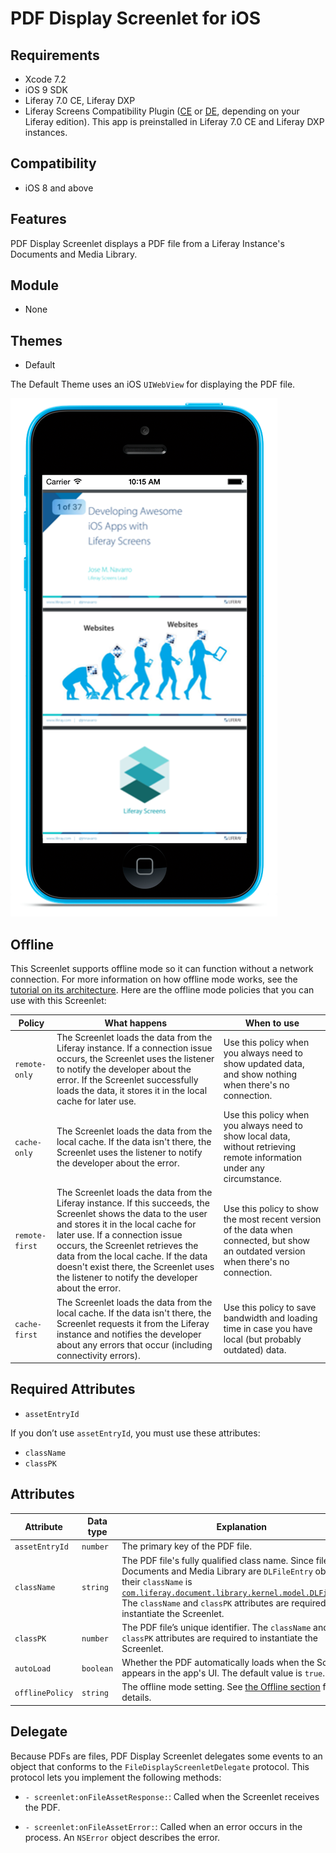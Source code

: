 # PDF Display Screenlet for iOS [](id=pdf-display-screenlet-for-ios)

## Requirements [](id=requirements)

- Xcode 7.2
- iOS 9 SDK
- Liferay 7.0 CE, Liferay DXP 
- Liferay Screens Compatibility Plugin 
  ([CE](http://www.liferay.com/marketplace/-/mp/application/54365664) or 
  [DE](http://www.liferay.com/marketplace/-/mp/application/54369726), 
  depending on your Liferay edition). This app is preinstalled in Liferay 7.0 CE 
  and Liferay DXP instances. 

## Compatibility [](id=compatibility)

- iOS 8 and above

## Features [](id=features)

PDF Display Screenlet displays a PDF file from a Liferay Instance's Documents 
and Media Library. 

## Module [](id=module)

- None

## Themes [](id=themes)

- Default

The Default Theme uses an iOS `UIWebView` for displaying the PDF file. 

![Figure 1: PDF Display Screenlet using the Default Theme.](../../images/screens-ios-pdfdisplay.png)

## Offline [](id=offline)

This Screenlet supports offline mode so it can function without a network 
connection. For more information on how offline mode works, see the 
[tutorial on its architecture](/develop/tutorials/-/knowledge_base/7-0/architecture-of-offline-mode-in-liferay-screens). 
Here are the offline mode policies that you can use with this Screenlet: 

| Policy | What happens | When to use |
|--------|--------------|-------------|
| `remote-only` | The Screenlet loads the data from the Liferay instance. If a connection issue occurs, the Screenlet uses the listener to notify the developer about the error. If the Screenlet successfully loads the data, it stores it in the local cache for later use. | Use this policy when you always need to show updated data, and show nothing when there's no connection. |
| `cache-only` | The Screenlet loads the data from the local cache. If the data isn't there, the Screenlet uses the listener to notify the developer about the error. | Use this policy when you always need to show local data, without retrieving remote information under any circumstance. |
| `remote-first` | The Screenlet loads the data from the Liferay instance. If this succeeds, the Screenlet shows the data to the user and stores it in the local cache for later use. If a connection issue occurs, the Screenlet retrieves the data from the local cache. If the data doesn't exist there, the Screenlet uses the listener to notify the developer about the error. | Use this policy to show the most recent version of the data when connected, but show an outdated version when there's no connection. |
| `cache-first` | The Screenlet loads the data from the local cache. If the data isn't there, the Screenlet requests it from the Liferay instance and notifies the developer about any errors that occur (including connectivity errors). | Use this policy to save bandwidth and loading time in case you have local (but probably outdated) data. |

## Required Attributes

- `assetEntryId`

If you don’t use `assetEntryId`, you must use these attributes: 

- `className`
- `classPK`

## Attributes [](id=attributes)

| Attribute | Data type | Explanation |
|-----------|-----------|-------------|
| `assetEntryId` | `number` | The primary key of the PDF file. | 
| `className` | `string` | The PDF file's fully qualified class name. Since files in a Documents and Media Library are `DLFileEntry` objects, their `className` is [`com.liferay.document.library.kernel.model.DLFileEntry`](@platform-ref@/7.0-latest/javadocs/portal-kernel/com/liferay/document/library/kernel/model/DLFileEntry.html). The `className` and `classPK` attributes are required to instantiate the Screenlet. |
| `classPK` | `number` | The PDF file’s unique identifier. The `className` and `classPK` attributes are required to instantiate the Screenlet. |
| `autoLoad` | `boolean` | Whether the PDF automatically loads when the Screenlet appears in the app's UI. The default value is `true`. |
| `offlinePolicy` | `string` | The offline mode setting. See [the Offline section](/develop/reference/-/knowledge_base/7-0/pdf-display-screenlet-for-ios#offline) for details. |

## Delegate [](id=delegate)

Because PDFs are files, PDF Display Screenlet delegates some events to an object 
that conforms to the `FileDisplayScreenletDelegate` protocol. This protocol lets 
you implement the following methods: 

- `- screenlet:onFileAssetResponse:`: Called when the Screenlet receives the 
  PDF. 

- `- screenlet:onFileAssetError:`: Called when an error occurs in the process. 
  An `NSError` object describes the error. 
